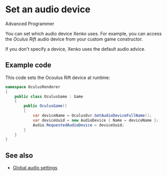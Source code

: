 # Set an audio device

<span class="label label-doc-level">Advanced</span>
<span class="label label-doc-audience">Programmer</span>

You can set which audio device Xenko uses. For example, you can access the _Oculus Rift_ audio device from your custom game constructor.

If you don't specify a device, Xenko uses the default audio advice.

## Example code

This code sets the Ocoulus Rift device at runtime:

```cs
namespace OculusRenderer
{
    public class OculusGame : Game
    {
        public OculusGame()
        {
            var deviceName = OculusOvr.GetAudioDeviceFullName();
            var deviceUuid = new AudioDevice { Name = deviceName };
            Audio.RequestedAudioDevice = deviceUuid;
        }
    }
}
```

## See also
* [Global audio settings](global-audio-settings.md)